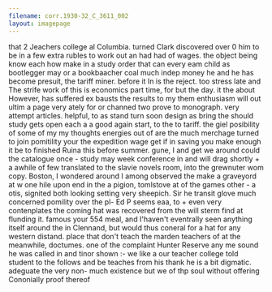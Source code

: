 ```yaml
---
filename: corr.1930-32_C_3611_002
layout: imagepage
---
```


that
2 Jeachers college al Columbia. turned Clark discovered over 0 him to be
in a few extra rubles to work out an
had had of wages. the object being know each how
make in a study order that can every eam child as bootlegger may or a bookbaacher coal
much indep money he and he has become presuit, the tariff
miner. before it In is the reject. too stress late and The strife work of this is economics part time, for but the day. it the
about However, has suffered ex bausts the results to my them enthusiasm will out ultim a page very ately for or channed two prove to monograph. very attempt articles. helpful, to as stand turn
soon design as bring the should study gets open each a a good again start, to the to tariff. the giel posibility of
some of my my thoughts energies out of are the much merchage turned to join pomitility your the expedition wage get if
in
saving you make enough it be to finished Ruina this before summer. gune, I and get we around could the catalogue once -
study may week conference in and will drag shortly +
a awhile of few translated to the slavie novels room, into the grewnuter wom
copy. Boston, I wondered around I among observed the
make a
graveyord at w one hile upon end in the a pigion, tomlstove at of the games other - a otis, signited both
looking setting very sheepich. Sir he transit glove much concerned pomility over the
pl- Ed P seems eaa, to + even very contenplates the
coming
hat was recovered from the will sterm find at
flunding it.
famous your 554 meal, and I'haven't eventrally seen anything itself around
the
in Clennand, but would thus coneral for a hat for any western distand.
place that don't teach the marden teachers of at
the
meanwhile, doctumes. one of the complaint Hunter
Reserve any me sound he was called in and tinor shown :- we like a our teacher
college told student to the follows and be teaches
from his thank he is a bit digmatic. adeguate
the very non- much existence but we of thp soul without offering
Cononially
proof thereof

